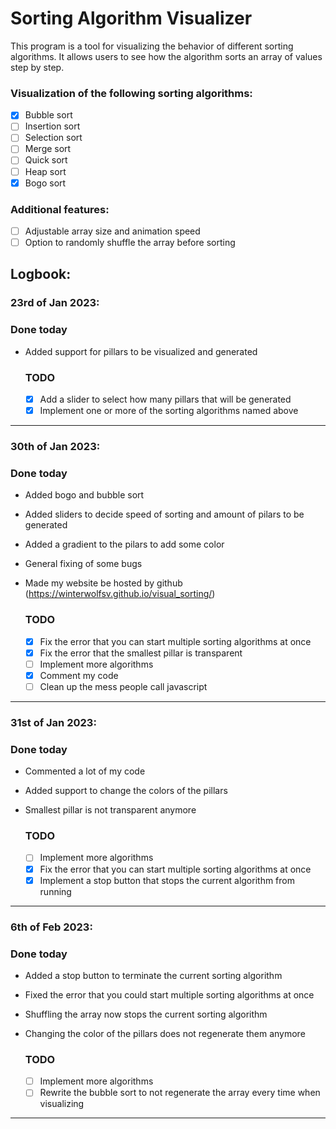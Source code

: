 # Sorting Algorithm Visualizer

This program is a tool for visualizing the behavior of different sorting algorithms. It allows users to see how the
algorithm sorts an array of values step by step.

### Visualization of the following sorting algorithms:

- [X] Bubble sort
- [ ] Insertion sort
- [ ] Selection sort
- [ ] Merge sort
- [ ] Quick sort
- [ ] Heap sort
- [X] Bogo sort

### Additional features:

- [ ] Adjustable array size and animation speed
- [ ] Option to randomly shuffle the array before sorting

## Logbook:

### 23rd of Jan 2023:

### Done today

- Added support for pillars to be visualized and generated
  ### TODO

    - [X] Add a slider to select how many pillars that will be generated
    - [X] Implement one or more of the sorting algorithms named above

---

### 30th of Jan 2023:

### Done today

- Added bogo and bubble sort
- Added sliders to decide speed of sorting and amount of pilars to be generated
- Added a gradient to the pilars to add some color
- General fixing of some bugs
- Made my website be hosted by github (https://winterwolfsv.github.io/visual_sorting/)

  ### TODO

    - [X] Fix the error that you can start multiple sorting algorithms at once
    - [X] Fix the error that the smallest pillar is transparent
    - [ ] Implement more algorithms
    - [X] Comment my code
    - [ ] Clean up the mess people call javascript

---

### 31st of Jan 2023:

### Done today

- Commented a lot of my code
- Added support to change the colors of the pillars
- Smallest pillar is not transparent anymore

  ### TODO

    - [ ] Implement more algorithms
    - [X] Fix the error that you can start multiple sorting algorithms at once
    - [X] Implement a stop button that stops the current algorithm from running

---

### 6th of Feb 2023:

### Done today

- Added a stop button to terminate the current sorting algorithm
- Fixed the error that you could start multiple sorting algorithms at once
- Shuffling the array now stops the current sorting algorithm
- Changing the color of the pillars does not regenerate them anymore

  ### TODO

    - [ ] Implement more algorithms
    - [ ] Rewrite the bubble sort to not regenerate the array every time when visualizing

---
